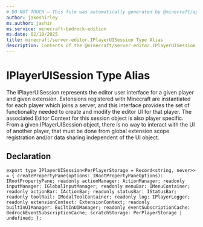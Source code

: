 ```yaml
---
# DO NOT TOUCH — This file was automatically generated by @minecraft/api-docs-generator, to report problems file an issue at https://github.com/Mojang/minecraft-scripting-libraries
author: jakeshirley
ms.author: jashir
ms.service: minecraft-bedrock-edition
ms.date: 02/10/2025
title: minecraft/server-editor.IPlayerUISession Type Alias
description: Contents of the @minecraft/server-editor.IPlayerUISession type alias.
---
```

# IPlayerUISession Type Alias

The IPlayerUISession represents the editor user interface for a given player and given extension. Extensions registered with Minecraft are instantiated for each player which joins a server, and this interface provides the set of functionality needed to create and modify the editor UI for that player. The associated Editor Context for this session object is also player specific. From a given IPlayerUISession object, there is no way to interact with the UI of another player, that must be done from global extension scope registration and/or data sharing independent of the UI object.

## Declaration
`export type IPlayerUISession<PerPlayerStorage = Record<string, never>> = {
    createPropertyPane(options: IRootPropertyPaneOptions): IRootPropertyPane;
    readonly actionManager: ActionManager;
    readonly inputManager: IGlobalInputManager;
    readonly menuBar: IMenuContainer;
    readonly actionBar: IActionBar;
    readonly statusBar: IStatusBar;
    readonly toolRail: IModalToolContainer;
    readonly log: IPlayerLogger;
    readonly extensionContext: ExtensionContext;
    readonly builtInUIManager: BuiltInUIManager;
    readonly eventSubscriptionCache: BedrockEventSubscriptionCache;
    scratchStorage: PerPlayerStorage | undefined;
};`
